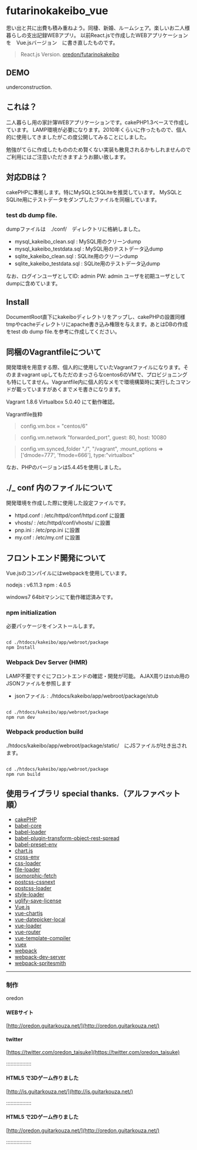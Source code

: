# futarinokakeibo_vue

思い出と共に出費も積み重ねよう。同棲、新婚、ルームシェア。楽しいお二人様暮らしの支出記録WEBアプリ。
以前React.jsで作成したWEBアプリケーションを　Vue.jsバージョン　に書き直したものです。

> React.js Version.
> [oredon/futarinokakeibo](https://github.com/oredon/futarinokakeibo)

## DEMO

underconstruction.

## これは？

二人暮らし用の家計簿WEBアプリケーションです。cakePHP1.3ベースで作成しています。 LAMP環境が必要になります。2010年くらいに作ったもので、個人的に使用してきましたがこの度公開してみることにしました。

勉強がてらに作成したもののため賢くない実装も散見されるかもしれませんのでご利用にはご注意いただきますようお願い致します。

## 対応DBは？

cakePHPに準拠します。特にMySQLとSQLiteを推奨しています。 MySQLとSQLite用にテストデータをダンプしたファイルを同梱しています。

### test db dump file.

dumpファイルは　./conf/　ディレクトリに格納しました。

* mysql_kakeibo_clean.sql : MySQL用のクリーンdump
* mysql_kakeibo_testdata.sql : MySQL用のテストデータ込dump
* sqlite_kakeibo_clean.sql : SQLite用のクリーンdump
* sqlite_kakeibo_testdata.sql : SQLite用のテストデータ込dump

なお、ログインユーザとしてID: admin PW: admin ユーザを初期ユーザとしてdumpに含めています。

## Install

DocumentRoot直下にkakeiboディレクトリをアップし、cakePHPの設置同様tmpやcacheディレクトリにapache書き込み権限を与えます。あとはDBの作成をtest db dump file.を参考に作成してください。

## 同梱のVagrantfileについて

開発環境を用意する際、個人的に使用していたVagrantファイルになります。そのままvagrant upしてもただのまっさらなcentos6のVMで、プロビジョニングも特にしてません。Vagrantfile内に個人的なメモで環境構築時に実行したコマンドが載っていますがあくまでメモ書きになります。

Vagrant 1.8.6
Virtualbox 5.0.40
にて動作確認。

Vagrantfile抜粋

> config.vm.box = "centos/6"

> config.vm.network "forwarded_port", guest: 80, host: 10080

> config.vm.synced_folder "./", "/vagrant", :mount_options => ['dmode=777', 'fmode=666'], type:"virtualbox"

なお、PHPのバージョンは5.4.45を使用しました。

## ./_ conf 内のファイルについて

開発環境を作成した際に使用した設定ファイルです。

* httpd.conf : /etc/httpd/conf/httpd.conf に設置
* vhosts/ : /etc/httpd/conf/vhosts/ に設置
* pnp.ini : /etc/pnp.ini に設置
* my.cnf : /etc/my.cnf に設置

## フロントエンド開発について

Vue.jsのコンパイルにはwebpackを使用しています。

nodejs : v6.11.3
npm : 4.0.5

windows7 64bitマシンにて動作確認済みです。

### npm initialization

必要パッケージをインストールします。

```

cd ./htdocs/kakeibo/app/webroot/package
npm Install

```

### Webpack Dev Server (HMR)

LAMP不要ですぐにフロントエンドの確認・開発が可能。
AJAX周りはstub用のJSONファイルを参照します

* jsonファイル : ./htdocs/kakeibo/app/webroot/package/stub

```

cd ./htdocs/kakeibo/app/webroot/package
npm run dev

```

### Webpack production build

./htdocs/kakeibo/app/webroot/package/static/　にJSファイルが吐き出されます。

```

cd ./htdocs/kakeibo/app/webroot/package
npm run build

```

## 使用ライブラリ special thanks.（アルファベット順）

* [cakePHP](http://cakephp.jp/)
* [babel-core](https://github.com/babel)
* [babel-loader](https://github.com/babel/babel-loader)
* [babel-plugin-transform-object-rest-spread](https://www.npmjs.com/package/babel-plugin-transform-object-rest-spread)
* [babel-preset-env](https://github.com/babel/babel-preset-env)
* [chart.js](https://github.com/chartjs/Chart.js)
* [cross-env](https://github.com/kentcdodds/cross-env)
* [css-loader](https://github.com/webpack/css-loader)
* [file-loader](https://github.com/webpack/file-loader)
* [isomorphic-fetch](https://github.com/matthew-andrews/isomorphic-fetch)
* [postcss-cssnext](https://github.com/MoOx/postcss-cssnext)
* [postcss-loader](https://github.com/postcss/postcss-loader)
* [style-loader](https://github.com/webpack-contrib/style-loader)
* [uglify-save-license](https://www.npmjs.com/package/uglify-save-license)
* [Vue.js](https://vuejs.org)
* [vue-chartjs](https://github.com/apertureless/vue-chartjs)
* [vue-datepicker-local](https://github.com/weifeiyue/vue-datepicker-local)
* [vue-loader](https://github.com/vuejs/vue-loader)
* [vue-router](https://github.com/vuejs/vue-router)
* [vue-template-compiler](https://www.npmjs.com/package/vue-template-compiler)
* [vuex](https://github.com/vuejs/vuex)
* [webpack](https://github.com/webpack)
* [webpack-dev-server](https://github.com/webpack/webpack-dev-server)
* [webpack-spritesmith](https://www.npmjs.com/package/webpack-spritesmith)

-----------------------------

### 制作
oredon

#### WEBサイト
[http://oredon.guitarkouza.net/](http://oredon.guitarkouza.net/)

#### twitter
[https://twitter.com/oredon_taisuke](https://twitter.com/oredon_taisuke)

:::::::::::::::::

#### HTML5 で3Dゲーム作りました
[http://is.guitarkouza.net/](http://is.guitarkouza.net/)

:::::::::::::::::

#### HTML5 で2Dゲーム作りました
[http://oredon.guitarkouza.net/](http://oredon.guitarkouza.net/)

:::::::::::::::::
